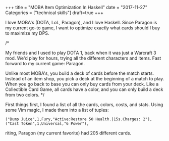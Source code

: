 +++
title = "MOBA Item Optimization In Haskell"
date = "2017-11-27"
Categories = ["technical skills"]
draft=true
+++

I love MOBA's (DOTA, LoL, Paragon), and I love Haskell. Since Paragon is my
current go-to game, I want to optimize exactly what cards should I buy to
maximize my DPS.


/*

My friends and I used to play DOTA 1, back when it was just a Warcraft 3 mod.
We'd play for hours, trying all the different characters and items. Fast forward
to my current game: Paragon.

Unlike most MOBA's, you build a deck of cards before the match starts. Instead
of an item shop, you pick a deck at the beginning of a match to play. When you
go back to base you can only buy cards from your deck. Like a Collectible Card
Game, all cards have a color, and you can only build a deck from two colors.
*/

First things first, I found a list of all the cards, colors, costs, and
stats. Using some Vim magic, I made them into a list of tuples: 

```
("Bump Juice",1,Fury,"Active:Restore 50 Health.|15s.Charges: 2"),
("Cast Token",1,Universal,"6 Power"),
```

riting, Paragon (my current favorite) had 205 different
cards. 
